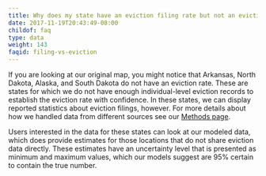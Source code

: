 ```yaml
---
title: Why does my state have an eviction filing rate but not an eviction rate?
date: 2017-11-19T20:43:49-08:00
childof: faq
type: data
weight: 143
faqid: filing-vs-eviction
---
```

If you are looking at our original map, you might notice that Arkansas, North Dakota, Alaska, and South Dakota do not have an eviction rate. These are states for which we do not have enough individual-level eviction records to establish the eviction rate with confidence. In these states, we can display reported statistics about eviction filings, however. For more details about how we handled data from different sources see our [Methods page](https://evictionlab.org/methods).

Users interested in the data for these states can look at our modeled data, which does provide estimates for those locations that do not share eviction data directly. These estimates have an uncertainty level that is presented as minimum and maximum values, which our models suggest are 95% certain to contain the true number.